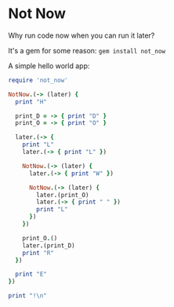 # Not Now

Why run code now when you can run it later?

It's a gem for some reason:
`gem install not_now`

A simple hello world app:

```rb
require 'not_now'

NotNow.(-> (later) {
  print "H"

  print_D = -> { print "D" }
  print_O = -> { print "O" }

  later.(-> {
    print "L"
    later.(-> { print "L" })

    NotNow.(-> (later) {
      later.(-> { print "W" })

      NotNow.(-> (later) {
        later.(print_O)
        later.(-> { print " " })
        print "L"
      })
    })

    print_O.()
    later.(print_D)
    print "R"
  })

  print "E"
})

print "!\n"
```
